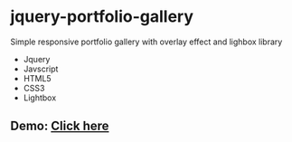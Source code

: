 # jquery-portfolio-gallery
Simple responsive portfolio gallery with overlay effect and lighbox library

- Jquery
- Javscript
- HTML5
- CSS3
- Lightbox

## Demo: [Click here](http://damianpodraza.com/projects/jQuery/simplePortfolioGallery/index.html)
